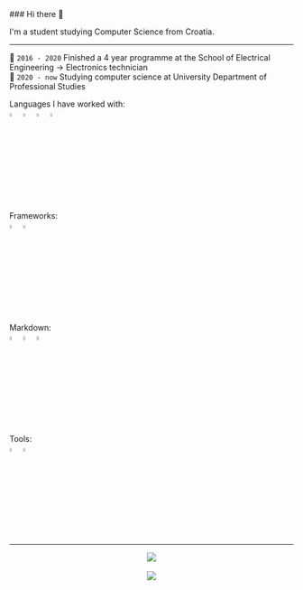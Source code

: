 <link rel="stylesheet" href="https://cdn.jsdelivr.net/gh/devicons/devicon@v2.15.1/devicon.min.css">
### Hi there 👋

I'm a student studying Computer Science from Croatia.

<hr>

🏫 `2016 - 2020` Finished a 4 year programme at the School of Electrical Engineering -> Electronics technician <br>
🏫 `2020 - now` Studying computer science at University Department of Professional Studies <br>

Languages I have worked with: <br>
<img width=4% src="https://vectorwiki.com/images/G9sE3__javascript.svg">
<img width=4% src="https://www.vectorlogo.zone/logos/typescriptlang/typescriptlang-icon.svg">
<img width=4% src="https://cdn.jsdelivr.net/gh/devicons/devicon/icons/cplusplus/cplusplus-original.svg"/>
<img width=4% src="https://cdn.jsdelivr.net/gh/devicons/devicon/icons/c/c-original.svg" />
<br><br>Frameworks:<br>
<img width=4% src="https://www.vectorlogo.zone/logos/reactjs/reactjs-icon.svg">
<img width=4% src="https://www.vectorlogo.zone/logos/nodejs/nodejs-icon.svg">
<br><br>Markdown:<br>
<img width=4% src="https://www.vectorlogo.zone/logos/w3_html5/w3_html5-icon.svg">
<img width=4% src="https://www.vectorlogo.zone/logos/w3_css/w3_css-icon.svg">
<img width=4% src="https://cdn.jsdelivr.net/gh/devicons/devicon/icons/markdown/markdown-original.svg" />
<br><br>Tools:<br>
<img width=4% src="https://cdn.jsdelivr.net/gh/devicons/devicon/icons/vscode/vscode-original.svg" />
<img width=4% src="https://cdn.jsdelivr.net/gh/devicons/devicon/icons/github/github-original.svg" />
<hr>
<p align="center">
  <img src="https://github-readme-stats.vercel.app/api/top-langs?username=AntonioToni&layout=compact&theme=dark"/><br><br>
  <img src="https://github-readme-stats.vercel.app/api?username=AntonioToni&show_icons=true&theme=dark"/>
</p>
